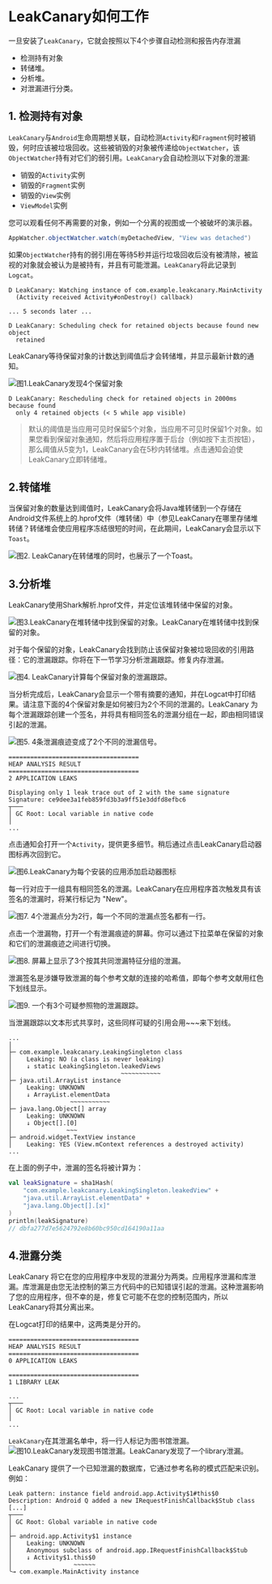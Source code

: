 # LeakCanary如何工作

一旦安装了`LeakCanary`，它就会按照以下4个步骤自动检测和报告内存泄漏

* 检测持有对象
* 转储堆。
* 分析堆。
* 对泄漏进行分类。

## 1. 检测持有对象

`LeakCanary`与`Android`生命周期想关联，自动检测`Activity`和`Fragment`何时被销毁，何时应该被垃圾回收。这些被销毁的对象被传递给`ObjectWatcher`，该`ObjectWatcher`持有对它们的弱引用。`LeakCanary`会自动检测以下对象的泄漏:

* 销毁的`Activity`实例
* 销毁的`Fragment`实例
* 销毁的`View`实例
* `ViewModel`实例

您可以观看任何不再需要的对象，例如一个分离的视图或一个被破坏的演示器。
```java
AppWatcher.objectWatcher.watch(myDetachedView, "View was detached")
```

如果`ObjectWatcher`持有的弱引用在等待5秒并运行垃圾回收后没有被清除，被监视的对象就会被认为是被持有，并且有可能泄漏。`LeakCanary`将此记录到`Logcat`。

```
D LeakCanary: Watching instance of com.example.leakcanary.MainActivity
  (Activity received Activity#onDestroy() callback) 

... 5 seconds later ...

D LeakCanary: Scheduling check for retained objects because found new object
  retained
```

LeakCanary等待保留对象的计数达到阈值后才会转储堆，并显示最新计数的通知。

![图1.LeakCanary发现4个保留对象](https://square.github.io/leakcanary/images/retained-notification.png)

```
D LeakCanary: Rescheduling check for retained objects in 2000ms because found
  only 4 retained objects (< 5 while app visible)
```

> 默认的阈值是当应用可见时保留5个对象，当应用不可见时保留1个对象。如果您看到保留对象通知，然后将应用程序置于后台（例如按下主页按钮），那么阈值从5变为1，LeakCanary会在5秒内转储堆。点击通知会迫使LeakCanary立即转储堆。

## 2.转储堆

当保留对象的数量达到阈值时，LeakCanary会将Java堆转储到一个存储在Android文件系统上的.hprof文件（堆转储）中（参见LeakCanary在哪里存储堆转储？转储堆会使应用程序冻结很短的时间，在此期间，LeakCanary会显示以下`Toast`。

![图2. LeakCanary在转储堆的同时，也展示了一个Toast。](https://square.github.io/leakcanary/images/dumping-toast.png)


## 3.分析堆

LeakCanary使用Shark解析.hprof文件，并定位该堆转储中保留的对象。

![图3.LeakCanary在堆转储中找到保留的对象。LeakCanary在堆转储中找到保留的对象。](https://square.github.io/leakcanary/images/finding-retained-notification.png)

对于每个保留的对象，LeakCanary会找到防止该保留对象被垃圾回收的引用路径：它的泄漏跟踪。你将在下一节学习分析泄漏跟踪。修复内存泄漏。


![图4. LeakCanary计算每个保留对象的泄漏跟踪。](https://square.github.io/leakcanary/images/building-leak-traces-notification.png)


当分析完成后，LeakCanary会显示一个带有摘要的通知，并在Logcat中打印结果。请注意下面的4个保留对象是如何被归为2个不同的泄漏的。LeakCanary 为每个泄漏跟踪创建一个签名，并将具有相同签名的泄漏分组在一起，即由相同错误引起的泄漏。

![图5. 4条泄漏痕迹变成了2个不同的泄漏信号。](https://square.github.io/leakcanary/images/analysis-done.png)

```
====================================
HEAP ANALYSIS RESULT
====================================
2 APPLICATION LEAKS

Displaying only 1 leak trace out of 2 with the same signature
Signature: ce9dee3a1feb859fd3b3a9ff51e3ddfd8efbc6
┬───
│ GC Root: Local variable in native code
│
...
```
点击通知会打开一个`Activity`，提供更多细节。稍后通过点击LeakCanary启动器图标再次回到它。

![图6.LeakCanary为每个安装的应用添加启动器图标](https://square.github.io/leakcanary/images/launcher.png)

每一行对应于一组具有相同签名的泄漏。LeakCanary在应用程序首次触发具有该签名的泄漏时，将某行标记为 "New"。

![图7. 4个泄漏点分为2行，每一个不同的泄漏点签名都有一行。](https://square.github.io/leakcanary/images/heap-dump.png)


点击一个泄漏物，打开一个有泄漏痕迹的屏幕。你可以通过下拉菜单在保留的对象和它们的泄漏痕迹之间进行切换。

![图8. 屏幕上显示了3个按其共同泄漏特征分组的泄漏。](https://square.github.io/leakcanary/images/leak-screen.png)

泄漏签名是涉嫌导致泄漏的每个参考文献的连接的哈希值，即每个参考文献用红色下划线显示。


![图9. 一个有3个可疑参照物的泄漏跟踪。](https://square.github.io/leakcanary/images/signature.png)

当泄漏跟踪以文本形式共享时，这些同样可疑的引用会用~~~来下划线。
```
...
│  
├─ com.example.leakcanary.LeakingSingleton class
│    Leaking: NO (a class is never leaking)
│    ↓ static LeakingSingleton.leakedViews
│                              ~~~~~~~~~~~
├─ java.util.ArrayList instance
│    Leaking: UNKNOWN
│    ↓ ArrayList.elementData
│                ~~~~~~~~~~~
├─ java.lang.Object[] array
│    Leaking: UNKNOWN
│    ↓ Object[].[0]
│               ~~~
├─ android.widget.TextView instance
│    Leaking: YES (View.mContext references a destroyed activity)
...

```

在上面的例子中，泄漏的签名将被计算为：
```Kotlin
val leakSignature = sha1Hash(
    "com.example.leakcanary.LeakingSingleton.leakedView" +
    "java.util.ArrayList.elementData" +
    "java.lang.Object[].[x]"
)
println(leakSignature)
// dbfa277d7e5624792e8b60bc950cd164190a11aa
```

## 4.泄露分类

LeakCanary 将它在您的应用程序中发现的泄漏分为两类。应用程序泄漏和库泄漏。库泄漏是由您无法控制的第三方代码中的已知错误引起的泄漏。这种泄漏影响了您的应用程序，但不幸的是，修复它可能不在您的控制范围内，所以LeakCanary将其分离出来。

在Logcat打印的结果中，这两类是分开的。

```
====================================
HEAP ANALYSIS RESULT
====================================
0 APPLICATION LEAKS

====================================
1 LIBRARY LEAK

...
┬───
│ GC Root: Local variable in native code
│
...
```
`LeakCanary`在其泄漏名单中，将一行人标记为图书馆泄漏。
![图10.LeakCanary发现图书馆泄漏。LeakCanary发现了一个library泄漏。](https://square.github.io/leakcanary/images/library-leak.png)


LeakCanary 提供了一个已知泄漏的数据库，它通过参考名称的模式匹配来识别。例如：

```
Leak pattern: instance field android.app.Activity$1#this$0
Description: Android Q added a new IRequestFinishCallback$Stub class [...]
┬───
│ GC Root: Global variable in native code
│
├─ android.app.Activity$1 instance
│    Leaking: UNKNOWN
│    Anonymous subclass of android.app.IRequestFinishCallback$Stub
│    ↓ Activity$1.this$0
│                 ~~~~~~
╰→ com.example.MainActivity instance
```